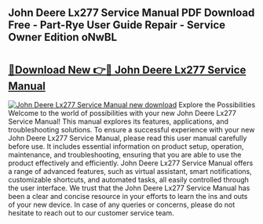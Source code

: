 ## John Deere Lx277 Service Manual PDF Download Free - Part-Rye User Guide Repair - Service Owner Edition oNwBL

# <h2><a href="http://bc42292.oget.top/?id=John+Deere+Lx277+Service+Manual">🔗Download New 👉🔴 John Deere Lx277 Service Manual</a></h2>

[![John Deere Lx277 Service Manual new download](https://i.imgur.com/5g1atiW.png)](http://bc42292.oget.top/?id=John+Deere+Lx277+Service+Manual)
Explore the Possibilities Welcome to the world of possibilities with your new John Deere Lx277 Service Manual! This manual explores its features, applications, and troubleshooting solutions. To ensure a successful experience with your new John Deere Lx277 Service Manual, please read this user manual carefully before use. It includes essential information on product setup, operation, maintenance, and troubleshooting, ensuring that you are able to use the product effectively and efficiently. John Deere Lx277 Service Manual offers a range of advanced features, such as virtual assistant, smart notifications, customizable shortcuts, and automated tasks, all easily controlled through the user interface. We trust that the John Deere Lx277 Service Manual has been a clear and concise resource in your efforts to learn the ins and outs of your new device. In case of any queries or concerns, please do not hesitate to reach out to our customer service team.

